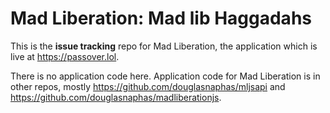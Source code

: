 Mad Liberation: Mad lib Haggadahs
==============================================

This is the **issue tracking** repo for Mad Liberation, the application which is live at https://passover.lol.

There is no application code here. Application code for Mad Liberation is in other repos, mostly https://github.com/douglasnaphas/mljsapi and https://github.com/douglasnaphas/madliberationjs.
